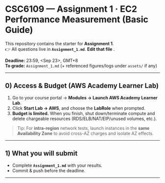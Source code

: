# CSC6109 — Assignment 1 · EC2 Performance Measurement (Basic Guide)

This repository contains the starter for **Assignment 1**.  
👉 All questions live in **`Assignment_1.md`**. **Edit that file** .

**Deadline:** 23:59, <Sep 23>, GMT+8  
**To grade:** `Assignment_1.md` (+ referenced figures/logs under `assets/` if any)

---

## 0) Access & Budget (AWS Academy Learner Lab)

1. Go to your course portal → **Modules → Launch AWS Academy Learner Lab**.  
2. Click **Start Lab → AWS**, and choose the **LabRole** when prompted.  
3. **Budget is limited.** When you finish, shut down/terminate compute and delete chargeable resources (RDS/ELB/NAT/EIP/unused volumes, etc.).

> Tip: For **intra-region** network tests, launch instances in the **same Availability Zone** to avoid cross-AZ charges and isolate AZ effects.

---

## 1) What you will submit

- Complete **`Assignment_1.md`** with your results.  
- Commit & push before the deadline.


---


